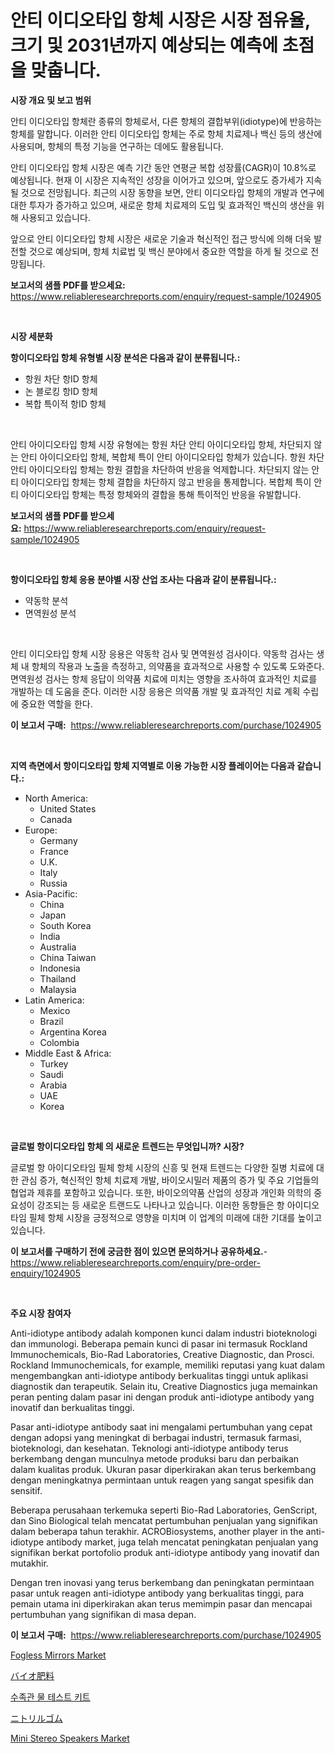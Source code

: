 <p><h1>안티 이디오타입 항체 시장은 시장 점유율, 크기 및 2031년까지 예상되는 예측에 초점을 맞춥니다.</h1></p><p><strong>시장 개요 및 보고 범위</strong></p>
<p><p>안티 이디오타입 항체란 종류의 항체로서, 다른 항체의 결합부위(idiotype)에 반응하는 항체를 말합니다. 이러한 안티 이디오타입 항체는 주로 항체 치료제나 백신 등의 생산에 사용되며, 항체의 특정 기능을 연구하는 데에도 활용됩니다.</p><p>안티 이디오타입 항체 시장은 예측 기간 동안 연평균 복합 성장률(CAGR)이 10.8%로 예상됩니다. 현재 이 시장은 지속적인 성장을 이어가고 있으며, 앞으로도 증가세가 지속될 것으로 전망됩니다. 최근의 시장 동향을 보면, 안티 이디오타입 항체의 개발과 연구에 대한 투자가 증가하고 있으며, 새로운 항체 치료제의 도입 및 효과적인 백신의 생산을 위해 사용되고 있습니다.</p><p>앞으로 안티 이디오타입 항체 시장은 새로운 기술과 혁신적인 접근 방식에 의해 더욱 발전할 것으로 예상되며, 항체 치료법 및 백신 분야에서 중요한 역할을 하게 될 것으로 전망됩니다.</p></p>
<p><strong>보고서의 샘플 PDF를 받으세요:</strong> <a href="https://www.reliableresearchreports.com/enquiry/request-sample/1024905">https://www.reliableresearchreports.com/enquiry/request-sample/1024905</a></p>
<p>&nbsp;</p>
<p><strong>시장 세분화</strong></p>
<p><strong>항이디오타입 항체 유형별 시장 분석은 다음과 같이 분류됩니다.:</strong></p>
<p><ul><li>항원 차단 항ID 항체</li><li>논 블로킹 항ID 항체</li><li>복합 특이적 항ID 항체</li></ul></p>
<p>&nbsp;</p>
<p><p>안티 아이디오타입 항체 시장 유형에는 항원 차단 안티 아이디오타입 항체, 차단되지 않는 안티 아이디오타입 항체, 복합체 특이 안티 아이디오타입 항체가 있습니다. 항원 차단 안티 아이디오타입 항체는 항원 결합을 차단하여 반응을 억제합니다. 차단되지 않는 안티 아이디오타입 항체는 항체 결합을 차단하지 않고 반응을 통제합니다. 복합체 특이 안티 아이디오타입 항체는 특정 항체와의 결합을 통해 특이적인 반응을 유발합니다.</p></p>
<p><strong>보고서의 샘플 PDF를 받으세요:</strong>&nbsp;<a href="https://www.reliableresearchreports.com/enquiry/request-sample/1024905">https://www.reliableresearchreports.com/enquiry/request-sample/1024905</a></p>
<p>&nbsp;</p>
<p><strong> 항이디오타입 항체 응용 분야별 시장 산업 조사는 다음과 같이 분류됩니다.:</strong></p>
<p><ul><li>약동학 분석</li><li>면역원성 분석</li></ul></p>
<p>&nbsp;</p>
<p><p>안티 이디오타입 항체 시장 응용은 약동학 검사 및 면역원성 검사이다. 약동학 검사는 생체 내 항체의 작용과 노출을 측정하고, 의약품을 효과적으로 사용할 수 있도록 도와준다. 면역원성 검사는 항체 응답이 의약품 치료에 미치는 영향을 조사하여 효과적인 치료를 개발하는 데 도움을 준다. 이러한 시장 응용은 의약품 개발 및 효과적인 치료 계획 수립에 중요한 역할을 한다.</p></p>
<p><strong>이 보고서 구매:</strong>&nbsp; <a href="https://www.reliableresearchreports.com/purchase/1024905">https://www.reliableresearchreports.com/purchase/1024905</a></p>
<p>&nbsp;</p>
<p><strong>지역 측면에서 항이디오타입 항체 지역별로 이용 가능한 시장 플레이어는 다음과 같습니다.:</strong></p>
<p><ul>
    <li>
        North America:
        <ul>
            <li>United States</li>
            <li>Canada</li>
        </ul>
    </li>
    <li>
        Europe:
        <ul>
            <li>Germany</li>
            <li>France</li>
            <li>U.K.</li>
            <li>Italy</li>
            <li>Russia</li>
        </ul>
    </li>
    <li>
        Asia-Pacific:
        <ul>
            <li>China</li>
            <li>Japan</li>
            <li>South Korea</li>
            <li>India</li>
            <li>Australia</li>
            <li>China Taiwan</li>
            <li>Indonesia</li>
            <li>Thailand</li>
            <li>Malaysia</li>
        </ul>
    </li>
    <li>
        Latin America:
        <ul>
            <li>Mexico</li>
            <li>Brazil</li>
            <li>Argentina Korea</li>
            <li>Colombia</li>
        </ul>
    </li>
    <li>
        Middle East & Africa:
        <ul>
            <li>Turkey</li>
            <li>Saudi</li>
            <li>Arabia</li>
            <li>UAE</li>
            <li>Korea</li>
        </ul>
    </li>
    </ul></p>
<p>&nbsp;</p>
<p><strong>글로벌 항이디오타입 항체 의 새로운 트렌드는 무엇입니까? 시장?</strong></p>
<p><p>글로벌 항 아이디오타임 필체 항체 시장의 신흥 및 현재 트렌드는 다양한 질병 치료에 대한 관심 증가, 혁신적인 항체 치료제 개발, 바이오시밀러 제품의 증가 및 주요 기업들의 협업과 제휴를 포함하고 있습니다. 또한, 바이오의약품 산업의 성장과 개인화 의학의 중요성이 강조되는 등 새로운 트랜드도 나타나고 있습니다. 이러한 동향들은 항 아이디오타임 필체 항체 시장을 긍정적으로 영향을 미치며 이 업계의 미래에 대한 기대를 높이고 있습니다.</p></p>
<p><strong>이 보고서를 구매하기 전에 궁금한 점이 있으면 문의하거나 공유하세요.</strong>- <a href="https://www.reliableresearchreports.com/enquiry/pre-order-enquiry/1024905">https://www.reliableresearchreports.com/enquiry/pre-order-enquiry/1024905</a></p>
<p>&nbsp;</p>
<p><strong>주요 시장 참여자</strong></p>
<p><p>Anti-idiotype antibody adalah komponen kunci dalam industri bioteknologi dan immunologi. Beberapa pemain kunci di pasar ini termasuk Rockland Immunochemicals, Bio-Rad Laboratories, Creative Diagnostic, dan Prosci. Rockland Immunochemicals, for example, memiliki reputasi yang kuat dalam mengembangkan anti-idiotype antibody berkualitas tinggi untuk aplikasi diagnostik dan terapeutik. Selain itu, Creative Diagnostics juga memainkan peran penting dalam pasar ini dengan produk anti-idiotype antibody yang inovatif dan berkualitas tinggi.</p><p>Pasar anti-idiotype antibody saat ini mengalami pertumbuhan yang cepat dengan adopsi yang meningkat di berbagai industri, termasuk farmasi, bioteknologi, dan kesehatan. Teknologi anti-idiotype antibody terus berkembang dengan munculnya metode produksi baru dan perbaikan dalam kualitas produk. Ukuran pasar diperkirakan akan terus berkembang dengan meningkatnya permintaan untuk reagen yang sangat spesifik dan sensitif.</p><p>Beberapa perusahaan terkemuka seperti Bio-Rad Laboratories, GenScript, dan Sino Biological telah mencatat pertumbuhan penjualan yang signifikan dalam beberapa tahun terakhir. ACROBiosystems, another player in the anti-idiotype antibody market, juga telah mencatat peningkatan penjualan yang signifikan berkat portofolio produk anti-idiotype antibody yang inovatif dan mutakhir.</p><p>Dengan tren inovasi yang terus berkembang dan peningkatan permintaan pasar untuk reagen anti-idiotype antibody yang berkualitas tinggi, para pemain utama ini diperkirakan akan terus memimpin pasar dan mencapai pertumbuhan yang signifikan di masa depan.</p></p>
<p><strong>이 보고서 구매:</strong>&nbsp;&nbsp;<a href="https://www.reliableresearchreports.com/purchase/1024905">https://www.reliableresearchreports.com/purchase/1024905</a></p>
<p><p><a href="https://github.com/PeterParrish5/Market-Research-Report-List-4/blob/main/fogless-mirrors-market.md">Fogless Mirrors Market</a></p><p><a href="https://github.com/adcxff01450218/Market-Research-Report-List-1/blob/main/47139915211.md">バイオ肥料</a></p><p><a href="https://github.com/trmesnao7959541/Market-Research-Report-List-1/blob/main/37794664783.md">수족관 물 테스트 키트</a></p><p><a href="https://github.com/xnljig2898992/Market-Research-Report-List-1/blob/main/21164195210.md">ニトリルゴム</a></p><p><a href="https://github.com/jhcraigie/Market-Research-Report-List-2/blob/main/mini-stereo-speakers-market.md">Mini Stereo Speakers Market</a></p></p>
